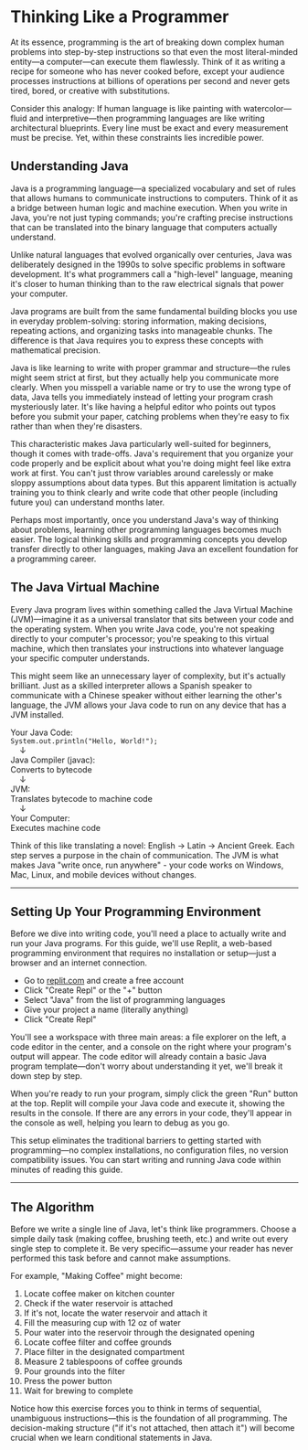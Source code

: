 # Thinking Like a Programmer

At its essence, programming is the art of breaking down complex human problems into step-by-step instructions so that even the most literal-minded entity—a computer—can execute them flawlessly. Think of it as writing a recipe for someone who has never cooked before, except your audience processes instructions at billions of operations per second and never gets tired, bored, or creative with substitutions.

Consider this analogy: If human language is like painting with watercolor—fluid and interpretive—then programming languages are like writing architectural blueprints. Every line must be exact and every measurement must be precise. Yet, within these constraints lies incredible power.

## Understanding Java

Java is a programming language—a specialized vocabulary and set of rules that allows humans to communicate instructions to computers. Think of it as a bridge between human logic and machine execution. When you write in Java, you're not just typing commands; you're crafting precise instructions that can be translated into the binary language that computers actually understand.

Unlike natural languages that evolved organically over centuries, Java was deliberately designed in the 1990s to solve specific problems in software development. It's what programmers call a "high-level" language, meaning it's closer to human thinking than to the raw electrical signals that power your computer.

Java programs are built from the same fundamental building blocks you use in everyday problem-solving: storing information, making decisions, repeating actions, and organizing tasks into manageable chunks. The difference is that Java requires you to express these concepts with mathematical precision.

Java is like learning to write with proper grammar and structure—the rules might seem strict at first, but they actually help you communicate more clearly. When you misspell a variable name or try to use the wrong type of data, Java tells you immediately instead of letting your program crash mysteriously later. It's like having a helpful editor who points out typos before you submit your paper, catching problems when they're easy to fix rather than when they're disasters.

This characteristic makes Java particularly well-suited for beginners, though it comes with trade-offs. Java's requirement that you organize your code properly and be explicit about what you're doing might feel like extra work at first. You can't just throw variables around carelessly or make sloppy assumptions about data types. But this apparent limitation is actually training you to think clearly and write code that other people (including future you) can understand months later.

Perhaps most importantly, once you understand Java's way of thinking about problems, learning other programming languages becomes much easier. The logical thinking skills and programming concepts you develop transfer directly to other languages, making Java an excellent foundation for a programming career.

## The Java Virtual Machine

Every Java program lives within something called the Java Virtual Machine (JVM)—imagine it as a universal translator that sits between your code and the operating system. When you write Java code, you're not speaking directly to your computer's processor; you're speaking to this virtual machine, which then translates your instructions into whatever language your specific computer understands.

This might seem like an unnecessary layer of complexity, but it's actually brilliant. Just as a skilled interpreter allows a Spanish speaker to communicate with a Chinese speaker without either learning the other's language, the JVM allows your Java code to run on any device that has a JVM installed.

Your Java Code:  
`System.out.println("Hello, World!");`  
&nbsp;&nbsp;&nbsp;&nbsp;↓  
Java Compiler (javac):  
Converts to bytecode  
&nbsp;&nbsp;&nbsp;&nbsp;↓  
JVM:  
Translates bytecode to machine code  
&nbsp;&nbsp;&nbsp;&nbsp;↓  
Your Computer:  
Executes machine code  

Think of this like translating a novel: English → Latin → Ancient Greek. Each step serves a purpose in the chain of communication. The JVM is what makes Java "write once, run anywhere" - your code works on Windows, Mac, Linux, and mobile devices without changes.

---

## Setting Up Your Programming Environment

Before we dive into writing code, you'll need a place to actually write and run your Java programs. For this guide, we'll use Replit, a web-based programming environment that requires no installation or setup—just a browser and an internet connection.

- Go to [replit.com](https://replit.com) and create a free account  
- Click "Create Repl" or the "+" button  
- Select "Java" from the list of programming languages  
- Give your project a name (literally anything)  
- Click "Create Repl"  

You'll see a workspace with three main areas: a file explorer on the left, a code editor in the center, and a console on the right where your program's output will appear. The code editor will already contain a basic Java program template—don't worry about understanding it yet, we'll break it down step by step.

When you're ready to run your program, simply click the green "Run" button at the top. Replit will compile your Java code and execute it, showing the results in the console. If there are any errors in your code, they'll appear in the console as well, helping you learn to debug as you go.

This setup eliminates the traditional barriers to getting started with programming—no complex installations, no configuration files, no version compatibility issues. You can start writing and running Java code within minutes of reading this guide.

---

## The Algorithm

Before we write a single line of Java, let's think like programmers. Choose a simple daily task (making coffee, brushing teeth, etc.) and write out every single step to complete it. Be very specific—assume your reader has never performed this task before and cannot make assumptions.

For example, "Making Coffee" might become:

1. Locate coffee maker on kitchen counter  
2. Check if the water reservoir is attached  
3. If it's not, locate the water reservoir and attach it  
4. Fill the measuring cup with 12 oz of water  
5. Pour water into the reservoir through the designated opening  
6. Locate coffee filter and coffee grounds  
7. Place filter in the designated compartment  
8. Measure 2 tablespoons of coffee grounds  
9. Pour grounds into the filter  
10. Press the power button  
11. Wait for brewing to complete  

Notice how this exercise forces you to think in terms of sequential, unambiguous instructions—this is the foundation of all programming. The decision-making structure ("if it's not attached, then attach it") will become crucial when we learn conditional statements in Java.
